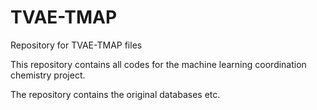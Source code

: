 # TVAE-TMAP
Repository for TVAE-TMAP files

This repository contains all codes for the machine learning coordination chemistry project.

The repository contains the original databases etc.

